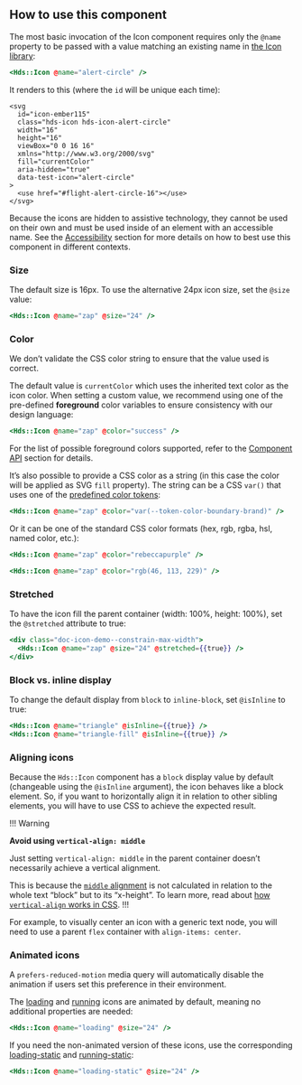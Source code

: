 ## How to use this component

The most basic invocation of the Icon component requires only the `@name` property to be passed with a value matching an existing name in [the Icon library](/icons/library):

```handlebars
<Hds::Icon @name="alert-circle" />
```

It renders to this (where the `id` will be unique each time):

```markup
<svg
  id="icon-ember115"
  class="hds-icon hds-icon-alert-circle"
  width="16"
  height="16"
  viewBox="0 0 16 16"
  xmlns="http://www.w3.org/2000/svg"
  fill="currentColor"
  aria-hidden="true"
  data-test-icon="alert-circle"
>
  <use href="#flight-alert-circle-16"></use>
</svg>
```

Because the icons are hidden to assistive technology, they cannot be used on their own and must be used inside of an element with an accessible name. See the [Accessibility](/components/icon?tab=accessibility) section for more details on how to best use this component in different contexts.

### Size

The default size is 16px. To use the alternative 24px icon size, set the `@size` value:

```handlebars
<Hds::Icon @name="zap" @size="24" />
```

### Color

We don’t validate the CSS color string to ensure that the value used is correct.

The default value is `currentColor` which uses the inherited text color as the icon color. When setting a custom value, we recommend using one of the pre-defined **foreground** color variables to ensure consistency with our design language:

```handlebars
<Hds::Icon @name="zap" @color="success" />
```

For the list of possible foreground colors supported, refer to the [Component API](#component-api) section for details.

It’s also possible to provide a CSS color as a string (in this case the color will be applied as SVG `fill` property). The string can be a CSS `var()` that uses one of the [predefined color tokens](/foundations/colors?tab=palette):

```handlebars
<Hds::Icon @name="zap" @color="var(--token-color-boundary-brand)" />
```

Or it can be one of the standard CSS color formats (hex, rgb, rgba, hsl, named color, etc.):

```handlebars
<Hds::Icon @name="zap" @color="rebeccapurple" />
```

```handlebars
<Hds::Icon @name="zap" @color="rgb(46, 113, 229)" />
```

### Stretched

To have the icon fill the parent container (width: 100%, height: 100%), set the `@stretched` attribute to true:

```handlebars
<div class="doc-icon-demo--constrain-max-width">
  <Hds::Icon @name="zap" @size="24" @stretched={{true}} />
</div>
```

### Block vs. inline display

To change the default display from `block` to `inline-block`, set `@isInline` to true:

```handlebars
<Hds::Icon @name="triangle" @isInline={{true}} />
<Hds::Icon @name="triangle-fill" @isInline={{true}} />
```

### Aligning icons

Because the `Hds::Icon` component has a `block` display value by default (changeable using the `@isInline` argument), the icon behaves like a block element. So, if you want to horizontally align it in relation to other sibling elements, you will have to use CSS to achieve the expected result.

!!! Warning

**Avoid using `vertical-align: middle`**

Just setting `vertical-align: middle` in the parent container doesn’t necessarily achieve a vertical alignment.

This is because the [`middle` alignment](https://developer.mozilla.org/en-US/docs/Web/CSS/vertical-align#middle) is not calculated in relation to the whole text “block” but to its “x-height”. To learn more, read about [how `vertical-align` works in CSS](https://www.impressivewebs.com/css-vertical-align/).
!!!

For example, to visually center an icon with a generic text node, you will need to use a parent `flex` container with `align-items: center`.

### Animated icons

A `prefers-reduced-motion` media query will automatically disable the animation if users set this preference in their environment.

The [loading](/icons/library?searchQuery=icon%3Aloading) and [running](/icons/library?searchQuery=icon%3Arunning) icons are animated by default, meaning no additional properties are needed:

```handlebars
<Hds::Icon @name="loading" @size="24" />
```

If you need the non-animated version of these icons, use the corresponding [loading-static](/icons/library?searchQuery=icon%3Aloading-static) and [running-static](/icons/library?searchQuery=icon%3Arunning-static):

```handlebars
<Hds::Icon @name="loading-static" @size="24" />
```